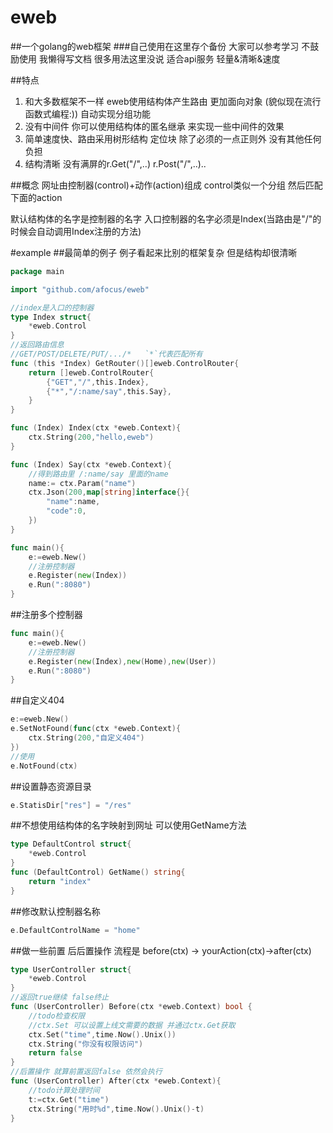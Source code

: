 # eweb
##一个golang的web框架
###自己使用在这里存个备份 大家可以参考学习 不鼓励使用 我懒得写文档 很多用法这里没说
适合api服务 轻量&清晰&速度


##特点
1. 和大多数框架不一样 eweb使用结构体产生路由 更加面向对象 (貌似现在流行函数式编程:)) 自动实现分组功能
2. 没有中间件 你可以使用结构体的匿名继承 来实现一些中间件的效果
3. 简单速度快、路由采用树形结构 定位块 除了必须的一点正则外 没有其他任何负担
4. 结构清晰 没有满屏的r.Get("/",..) r.Post("/",..)..



##概念
网址由控制器(control)+动作(action)组成
control类似一个分组 然后匹配下面的action

默认结构体的名字是控制器的名字 入口控制器的名字必须是Index(当路由是"/"的时候会自动调用Index注册的方法)

#example
##最简单的例子
例子看起来比别的框架复杂 但是结构却很清晰
```go
package main

import "github.com/afocus/eweb"

//index是入口的控制器
type Index struct{
	*eweb.Control
}
//返回路由信息
//GET/POST/DELETE/PUT/.../*   `*`代表匹配所有
func (this *Index) GetRouter()[]eweb.ControlRouter{
	return []eweb.ControlRouter{
		{"GET","/",this.Index},
		{"*","/:name/say",this.Say},
	}
}

func (Index) Index(ctx *eweb.Context){
	ctx.String(200,"hello,eweb")
}

func (Index) Say(ctx *eweb.Context){
	//得到路由里 /:name/say 里面的name
	name:= ctx.Param("name")
	ctx.Json(200,map[string]interface{}{
		"name":name,
		"code":0,
	})
}

func main(){
	e:=eweb.New()
	//注册控制器
	e.Register(new(Index))
	e.Run(":8080")
}

```


##注册多个控制器
```go
func main(){
	e:=eweb.New()
	//注册控制器
	e.Register(new(Index),new(Home),new(User))
	e.Run(":8080")
}
```

##自定义404
```go
e:=eweb.New()
e.SetNotFound(func(ctx *eweb.Context){
	ctx.String(200,"自定义404")
})
//使用
e.NotFound(ctx)
```

##设置静态资源目录
```go
e.StatisDir["res"] = "/res"
```
##不想使用结构体的名字映射到网址 可以使用GetName方法
```go
type DefaultControl struct{
	*eweb.Control
}
func (DefaultControl) GetName() string{
	return "index"
}
```
##修改默认控制器名称
```go
e.DefaultControlName = "home"
```
##做一些前置 后后置操作
流程是 before(ctx) -> yourAction(ctx)->after(ctx)
```go
type UserController struct{
	*eweb.Control
}
//返回true继续 false终止
func (UserController) Before(ctx *eweb.Context) bool {
	//todo检查权限
	//ctx.Set 可以设置上线文需要的数据 并通过ctx.Get获取
	ctx.Set("time",time.Now().Unix())
	ctx.String("你没有权限访问")
	return false
}
//后置操作 就算前置返回false 依然会执行
func (UserController) After(ctx *eweb.Context){
	//todo计算处理时间
	t:=ctx.Get("time")
	ctx.String("用时%d",time.Now().Unix()-t)
}
```